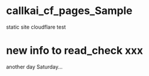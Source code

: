 # callkai_cf_pages_Sample
static site cloudflare test
# new info to read_check xxx
another day Saturday...
